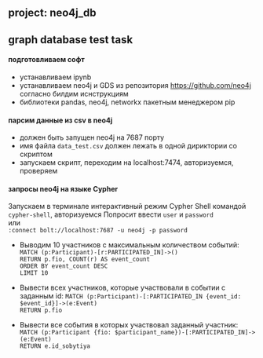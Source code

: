 ## project: neo4j_db

## graph database test task

#### подготовливаем софт
- устанавливаем ipynb
- устанавливаем neo4j и GDS из репозитория https://github.com/neo4j согласно билдим иснструкциям
- библиотеки pandas, neo4j, networkx пакетным менеджером pip

#### парсим данные из csv в neo4j
- должен быть запущен neo4j на 7687 порту
- имя файла `data_test.csv` должен лежать в одной дириктории со скриптом
- запускаем скрипт, переходим на localhost:7474, авторизуемся, проверяем

#### запросы neo4j на языке Cypher

Запускаем в терминале интерактивный режим Cypher Shell командой `cypher-shell`, авторизуемся
Попросит ввести `user` и `password`<br>
или<br>
`:connect bolt://localhost:7687 -u neo4j -p password`<br>

- Выводим 10 участников с максимальным количеством событий:
`MATCH (p:Participant)-[r:PARTICIPATED_IN]->()`<br>
`RETURN p.fio, COUNT(r) AS event_count`<br>
`ORDER BY event_count DESC`<br>
`LIMIT 10`<br>


- Вывести всех участников, которые участвовали в событии с заданным id:
`MATCH (p:Participant)-[:PARTICIPATED_IN {event_id: $event_id}]->(e:Event)`<br>
`RETURN p.fio`<br>


- Вывести все события в которых участвовал заданный участник:
`MATCH (p:Participant {fio: $participant_name})-[:PARTICIPATED_IN]->(e:Event)`<br>
`RETURN e.id_sobytiya`<br>